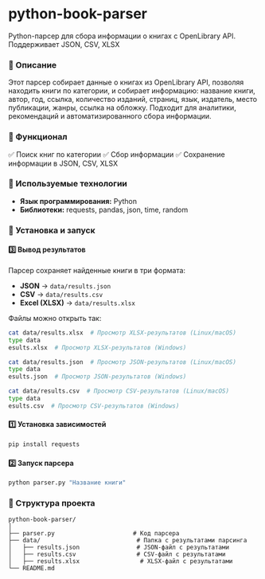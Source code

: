 # python-book-parser
Python-парсер для сбора информации о книгах с OpenLibrary API. Поддерживает JSON, CSV, XLSX

### 📝 Описание

Этот парсер собирает данные о книгах из OpenLibrary API, позволяя находить книги по категории, и собирает информацию: название книги, автор, год, ссылка, количество изданий, страниц, язык, издатель, место публикации, жанры, ссылка на обложку. Подходит для аналитики, рекомендаций и автоматизированного сбора информации.

### 🔹 Функционал

✅ Поиск книг по категории
✅ Сбор информации
✅ Сохранение информации в JSON, CSV, XLSX

### 📜 Используемые технологии

- **Язык программирования:** Python  
- **Библиотеки:** requests, pandas, json, time, random  


### 🚀 Установка и запуск

#### **3️⃣ Вывод результатов**

Парсер сохраняет найденные книги в три формата:

- **JSON** → `data/results.json`
- **CSV** → `data/results.csv`
- **Excel (XLSX)** → `data/results.xlsx`

Файлы можно открыть так:

```bash
cat data/results.xlsx  # Просмотр XLSX-результатов (Linux/macOS)
type data
esults.xlsx  # Просмотр XLSX-результатов (Windows)

cat data/results.json  # Просмотр JSON-результатов (Linux/macOS)
type data
esults.json  # Просмотр JSON-результатов (Windows)

cat data/results.csv  # Просмотр CSV-результатов (Linux/macOS)
type data
esults.csv  # Просмотр CSV-результатов (Windows)
```

#### **1️⃣ Установка зависимостей**

```bash
pip install requests
```

#### **2️⃣ Запуск парсера**

```bash
python parser.py "Название книги"
```

### 📂 Структура проекта

```
python-book-parser/
│
├── parser.py                      # Код парсера
├── data/                           # Папка с результатами парсинга
│   ├── results.json                # JSON-файл с результатами
│   ├── results.csv                 # CSV-файл с результатами
│   ├── results.xlsx                 # XLSX-файл с результатами
└── README.md
```




